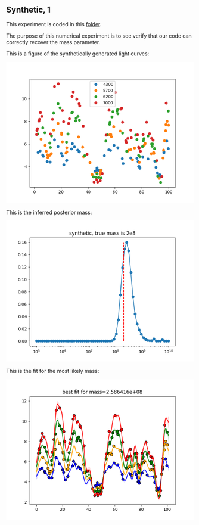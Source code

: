 ## Synthetic, 1

This experiment is coded in this [folder](Synthetics/Experiment2/).

The purpose of this numerical experiment is to see verify that our code can correctly recover the mass parameter.

This is a figure of the synthetically generated light curves:

![Non_overlapping_lightcurves](Synthetics/Experiment2/lightcurves.png)

This is the inferred posterior mass:

![posterior_mass](Synthetics/Experiment2/posteriormass.png)

This is the fit for the most likely mass:

![posterior_mass](Synthetics/Experiment2/bestfit.png)
